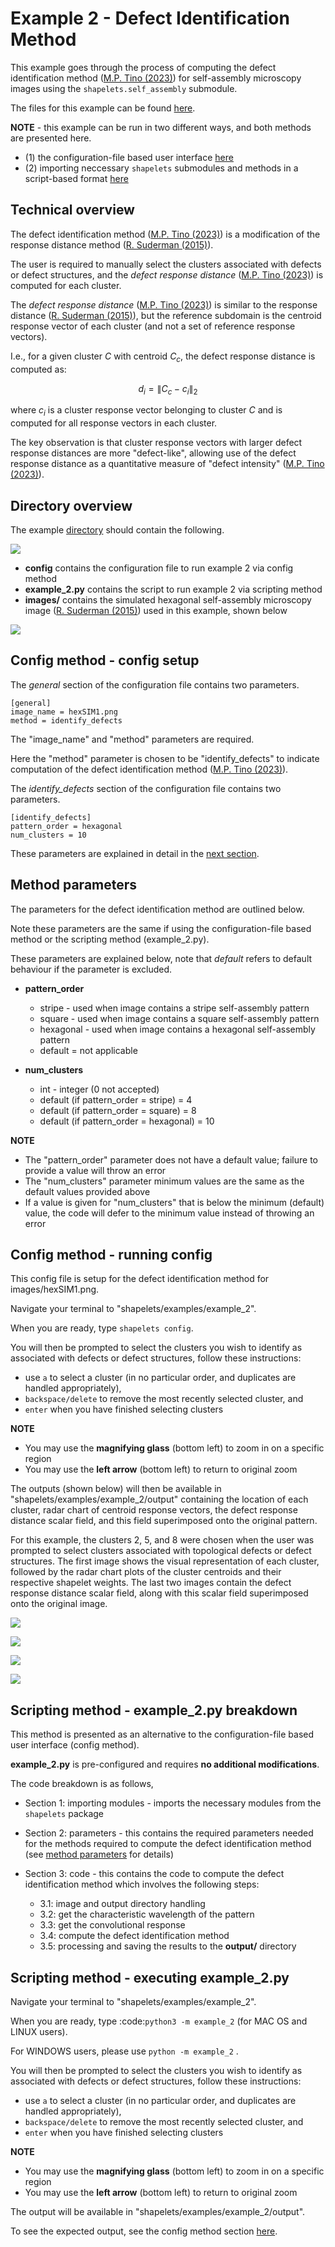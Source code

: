 # Example 2 - Defect Identification Method

This example goes through the process of computing the defect identification method ([M.P. Tino (2023)](REFTINO)) for self-assembly microscopy images using the ``shapelets.self_assembly`` submodule.

The files for this example can be found [here](https://github.com/mptino/shapelets/tree/742a88022330a6e18dc91b6a0dfe119c2d41da89/examples/example_2).

**NOTE** - this example can be run in two different ways, and both methods are presented here.
* (1) the configuration-file based user interface [here](#config-method---config-setup)
* (2) importing neccessary ``shapelets`` submodules and methods in a script-based format [here](#scripting-method---example_2py-breakdown)


## Technical overview

The defect identification method ([M.P. Tino (2023)](REFTINO)) is a modification of the response distance method ([R. Suderman (2015)](https://doi.org/10.1103/PhysRevE.91.033307)).

The user is required to manually select the clusters associated with defects or defect structures, and the *defect response distance* ([M.P. Tino (2023)](REFTINO)) is computed for each cluster. 

The *defect response distance* ([M.P. Tino (2023)](REFTINO)) is similar to the response distance ([R. Suderman (2015)](https://doi.org/10.1103/PhysRevE.91.033307)), but the reference subdomain is the centroid response vector of each cluster (and not a set of reference response vectors). 

I.e., for a given cluster $C$ with centroid $C_c$, the defect response distance is computed as:

$$ d_i = \| C_c - c_i \|_2 $$

where $c_i$ is a cluster response vector belonging to cluster $C$ and is computed for all response vectors in each cluster.

The key observation is that cluster response vectors with larger defect response distances are more "defect-like", allowing use of the defect response distance as a quantitative measure of "defect intensity" ([M.P. Tino (2023)](REFTINO)).


## Directory overview

The example [directory](https://github.com/mptino/shapelets/tree/742a88022330a6e18dc91b6a0dfe119c2d41da89/examples/example_2) should contain the following.

![](images/example_2_dir.png)

* **config** contains the configuration file to run example 2 via config method
* **example_2.py** contains the script to run example 2 via scripting method
* **images/** contains the simulated hexagonal self-assembly microscopy image ([R. Suderman (2015)](https://doi.org/10.1103/PhysRevE.91.033307)) used in this example, shown below

![](images/hexSIM1.png)


## Config method - config setup

The *general* section of the configuration file contains two parameters. 

	[general]
	image_name = hexSIM1.png
	method = identify_defects

The "image_name" and "method" parameters are required.

Here the "method" parameter is chosen to be "identify_defects" to indicate computation of the defect identification method ([M.P. Tino (2023)](REFTINO)).

The *identify_defects* section of the configuration file contains two parameters.

	[identify_defects]
	pattern_order = hexagonal
	num_clusters = 10
	
These parameters are explained in detail in the [next section](#method-parameters).


## Method parameters

The parameters for the defect identification method are outlined below.

Note these parameters are the same if using the configuration-file based method or the scripting method (example_2.py). 

These parameters are explained below, note that *default* refers to default behaviour if the parameter is excluded.

* **pattern_order**

	* stripe - used when image contains a stripe self-assembly pattern
	* square - used when image contains a square self-assembly pattern
	* hexagonal - used when image contains a hexagonal self-assembly pattern
	* default = not applicable

* **num_clusters** 

	* int - integer (0 not accepted)
	* default (if pattern_order = stripe) = 4
	* default (if pattern_order = square) = 8
	* default (if pattern_order = hexagonal) = 10

**NOTE**

* The "pattern_order" parameter does not have a default value; failure to provide a value will throw an error
* The "num_clusters" parameter minimum values are the same as the default values provided above
* If a value is given for "num_clusters" that is below the minimum (default) value, the code will defer to the minimum value instead of throwing an error


## Config method - running config

This config file is setup for the defect identification method for images/hexSIM1.png.

Navigate your terminal to "shapelets/examples/example_2". 

When you are ready, type ``shapelets config``.

You will then be prompted to select the clusters you wish to identify as associated with defects or defect structures, follow these instructions:

* use ``a`` to select a cluster (in no particular order, and duplicates are handled appropriately), 
* ``backspace/delete`` to remove the most recently selected cluster, and 
* ``enter`` when you have finished selecting clusters

**NOTE** 

* You may use the **magnifying glass** (bottom left) to zoom in on a specific region
* You may use the **left arrow** (bottom left) to return to original zoom

The outputs (shown below) will then be available in "shapelets/examples/example_2/output" containing the location of each cluster, radar chart of centroid response vectors, the defect response distance scalar field, and this field superimposed onto the original pattern.

For this example, the clusters 2, 5, and 8 were chosen when the user was prompted to select clusters associated with topological defects or defect structures. The first image shows the visual representation of each cluster, followed by the radar chart plots of the cluster centroids and their respective shapelet weights. The last two images contain the defect response distance scalar field, along with this scalar field superimposed onto the original image.

![](images/hexSIM1_defectid_clustloc_k10.png)

![](images/hexSIM1_defectid_rc_k10.png)

![](images/hexSIM1_defectid_drd_k10.png)

![](images/hexSIM1_defectid_drd_overlay_k10.png)


## Scripting method - example_2.py breakdown

This method is presented as an alternative to the configuration-file based user interface (config method).

**example_2.py** is pre-configured and requires **no additional modifications**.

The code breakdown is as follows,

* Section 1: importing modules - imports the necessary modules from the ``shapelets`` package
* Section 2: parameters - this contains the required parameters needed for the methods required to compute the defect identification method (see [method parameters](#method-parameters) for details)
* Section 3: code - this contains the code to compute the defect identification method which involves the following steps:

	* 3.1: image and output directory handling
	* 3.2: get the characteristic wavelength of the pattern
	* 3.3: get the convolutional response 
	* 3.4: compute the defect identification method
	* 3.5: processing and saving the results to the **output/** directory 


## Scripting method - executing example_2.py

Navigate your terminal to "shapelets/examples/example_2". 

When you are ready, type :code:`python3 -m example_2` (for MAC OS and LINUX users).

For WINDOWS users, please use ``python -m example_2`` .

You will then be prompted to select the clusters you wish to identify as associated with defects or defect structures, follow these instructions:

* use ``a`` to select a cluster (in no particular order, and duplicates are handled appropriately), 
* ``backspace/delete`` to remove the most recently selected cluster, and 
* ``enter`` when you have finished selecting clusters

**NOTE** 

* You may use the **magnifying glass** (bottom left) to zoom in on a specific region
* You may use the **left arrow** (bottom left) to return to original zoom

The output will be available in "shapelets/examples/example_2/output".

To see the expected output, see the config method section [here](#config-method---running-config).
